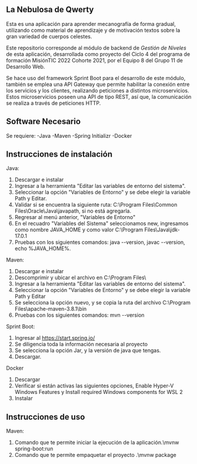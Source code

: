 ## La Nebulosa de Qwerty

Esta es una aplicación para aprender mecanografía de forma gradual, utilizando como material de aprendizaje y de motivación textos sobre la gran variedad de cuerpos celestes.

Este repositorio corresponde al módulo de backend de _Gestión de Niveles_ de esta aplicación, desarrollada como proyecto del Ciclo 4 del programa de formación MisiónTIC 2022 Cohorte 2021, por el Equipo 8 del Grupo 11 de Desarrollo Web.

Se hace uso del framework Sprint Boot para el desarrollo de este módulo, también se emplea una API Gateway que permite habilitar la conexión entre los servicios y los clientes, realizando peticiones a distintos microservicios. Estos microservicios poseen una API de tipo REST, así que, la comunicación se realiza a través de peticiones HTTP.

## Software Necesario

Se requiere:
-Java
-Maven
-Spring Initializr
-Docker

## Instrucciones de instalación
Java:
1. Descargar e instalar  
2. Ingresar a la herramienta "Editar las variables de entorno del sistema".
3. Seleccionar la opción "Variables de Entorno" y se debe elegir la variable Path y Editar.
4. Validar si se encuentra la siguiente ruta: C:\Program Files\Common Files\Oracle\Java\javapath, si no está agregarla.
5. Regresar al menú anterior, "Variables de Entorno"
6. En el recuadro "Variables del Sistema" seleccionamos new, ingresamos como nombre JAVA_HOME y como valor C:\Program Files\Java\jdk-17.0.1
7. Pruebas con los siguientes comandos: java --version, javac --version, echo %JAVA_HOME%.

Maven: 
1. Descargar e instalar 
2. Descomprimir y ubicar el archivo en C:\Program Files\
3. Ingresar a la herramienta "Editar las variables de entorno del sistema".
4. Seleccionar la opción "Variables de Entorno" y se debe elegir la variable Path y Editar
5. Se selecciona la opción nuevo, y se copia la ruta del archivo C:\Program Files\apache-maven-3.8.1\bin
6. Pruebas con los siguientes comandos: mvn --version

Sprint Boot: 
1. Ingresar al https://start.spring.io/
2. Se diligencia toda la información necesaria al proyecto
3. Se selecciona la opción Jar, y la versión de java que tengas.
4. Descargar.

Docker
1. Descargar
2. Verificar si están activas las siguientes opciones, Enable Hyper-V
Windows Features y Install required Windows components for WSL 2
3. Instalar
## Instrucciones de uso
Maven: 
1. Comando que te permite iniciar la ejecución de la aplicación.\mvnw spring-boot:run
2. Comando que te permite empaquetar el proyecto 
.\mvnw package





